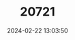 ---
title: "20721"
category: "Steatomys parvus"
draft: false
date: 2024-02-22 13:03:50
languages:
  English: ["Tiny Fat Mouse"]
---